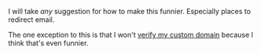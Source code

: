 I will take *any* suggestion for how to make this funnier. Especially places to redirect email.

The one exception to this is that I won't [verify my custom domain](https://docs.github.com/en/pages/configuring-a-custom-domain-for-your-github-pages-site/managing-a-custom-domain-for-your-github-pages-site#securing-your-custom-domain) because I think that's even funnier.
